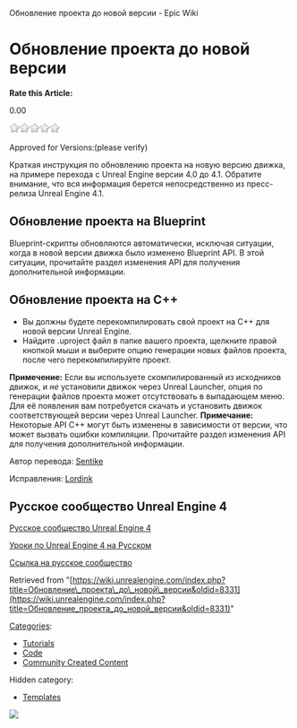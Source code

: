 Обновление проекта до новой версии - Epic Wiki                    

Обновление проекта до новой версии
==================================

**Rate this Article:**

0.00

![](/extensions/VoteNY/images/star_off.gif)![](/extensions/VoteNY/images/star_off.gif)![](/extensions/VoteNY/images/star_off.gif)![](/extensions/VoteNY/images/star_off.gif)![](/extensions/VoteNY/images/star_off.gif)

Approved for Versions:(please verify)

Краткая инструкция по обновлению проекта на новую версию движка, на примере перехода с Unreal Engine версии 4.0 до 4.1. Обратите внимание, что вся информация берется непосредственно из пресс-релиза Unreal Engine 4.1.

Обновление проекта на Blueprint
-------------------------------

Blueprint-скрипты обновляются автоматически, исключая ситуации, когда в новой версии движка было изменено Blueprint API. В этой ситуации, прочитайте раздел изменения API для получения дополнительной информации.

Обновление проекта на C++
-------------------------

*   Вы должны будете перекомпилировать свой проект на C++ для новой версии Unreal Engine.
*   Найдите .uproject файл в папке вашего проекта, щелкните правой кнопкой мыши и выберите опцию генерации новых файлов проекта, после чего перекомпилируйте проект.

**Примечение:** Если вы используете скомпилированный из исходников движок, и _не_ установили движок через Unreal Launcher, опция по генерации файлов проекта может отсутствовать в выпадающем меню. Для её появления вам потребуется скачать и установить движок соответствующей версии через Unreal Launcher. **Примечание:** Некоторые API C++ могут быть изменены в зависимости от версии, что может вызвать ошибки компиляции. Прочитайте раздел изменения API для получения дополнительной информации.

Автор перевода: [Sentike](/User:Sentike "User:Sentike")

Исправления: [Lordink](/index.php?title=User:Lordink&action=edit&redlink=1 "User:Lordink (page does not exist)")

Русское сообщество Unreal Engine 4
----------------------------------

[Русское сообщество Unreal Engine 4](http://ue4.codengine.ru)

[Уроки по Unreal Engine 4 на Русском](http://ue4.codengine.ru/index.php/%D0%9A%D0%B0%D1%82%D0%B5%D0%B3%D0%BE%D1%80%D0%B8%D1%8F:%D0%A3%D1%80%D0%BE%D0%BA%D0%B8)

[Ссылка на русское сообщество](http://ue4.codengine.ru/index.php/%D0%9E%D0%B1%D0%BD%D0%BE%D0%B2%D0%BB%D0%B5%D0%BD%D0%B8%D0%B5_%D0%BF%D1%80%D0%BE%D0%B5%D0%BA%D1%82%D0%B0_%D0%B4%D0%BE_%D0%BD%D0%BE%D0%B2%D0%BE%D0%B9_%D0%B2%D0%B5%D1%80%D1%81%D0%B8%D0%B8)

Retrieved from "[https://wiki.unrealengine.com/index.php?title=Обновление\_проекта\_до\_новой\_версии&oldid=8331](https://wiki.unrealengine.com/index.php?title=Обновление_проекта_до_новой_версии&oldid=8331)"

[Categories](/Special:Categories "Special:Categories"):

*   [Tutorials](/Category:Tutorials "Category:Tutorials")
*   [Code](/Category:Code "Category:Code")
*   [Community Created Content](/Category:Community_Created_Content "Category:Community Created Content")

Hidden category:

*   [Templates](/Category:Templates "Category:Templates")

  ![](https://tracking.unrealengine.com/track.png)
